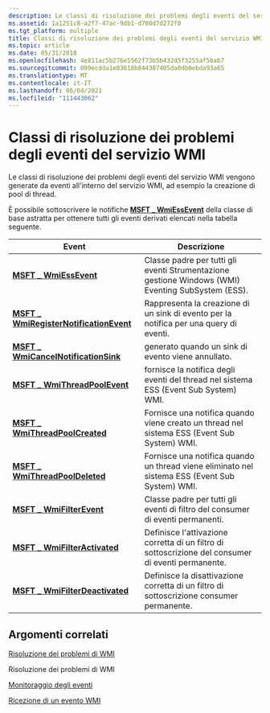 ```yaml
---
description: Le classi di risoluzione dei problemi degli eventi del servizio WMI vengono generate da eventi all'interno del servizio WMI, ad esempio la creazione di pool di thread.
ms.assetid: 1a1251c8-a2f7-47ac-9db1-d780d7d272f0
ms.tgt_platform: multiple
title: Classi di risoluzione dei problemi degli eventi del servizio WMI
ms.topic: article
ms.date: 05/31/2018
ms.openlocfilehash: 4e811ac5b276e5562f73b5b432d5f3255af5bab7
ms.sourcegitcommit: 099ecdda1e83618b844387405da0db0ebda93a65
ms.translationtype: MT
ms.contentlocale: it-IT
ms.lasthandoff: 06/04/2021
ms.locfileid: "111443062"
---
```

# <a name="wmi-service-event-troubleshooting-classes"></a>Classi di risoluzione dei problemi degli eventi del servizio WMI

Le classi di risoluzione dei problemi degli eventi del servizio WMI vengono generate da eventi all'interno del servizio WMI, ad esempio la creazione di pool di thread.

È possibile sottoscrivere le notifiche [**MSFT \_ WmiEssEvent**](/previous-versions/windows/desktop/wmisystemprov/msft-wmiessevent) della classe di base astratta per ottenere tutti gli eventi derivati elencati nella tabella seguente.



|   Event                                                                                        |   Descrizione                                                                                             |
|-------------------------------------------------------------------------------------------|-----------------------------------------------------------------------------------------------------|
| [**MSFT \_ WmiEssEvent**](/previous-versions/windows/desktop/wmisystemprov/msft-wmiessevent)                                   | Classe padre per tutti gli eventi Strumentazione gestione Windows (WMI) Eventing SubSystem (ESS). |
| [**MSFT \_ WmiRegisterNotificationEvent**](/previous-versions/windows/desktop/wmisystemprov/msft-wmiregisternotificationevent) | Rappresenta la creazione di un sink di evento per la notifica per una query di eventi.                       |
| [**MSFT \_ WmiCancelNotificationSink**](/previous-versions/windows/desktop/wmisystemprov/msft-wmicancelnotificationsink)       | generato quando un sink di evento viene annullato.                                                           |
| [**MSFT \_ WmiThreadPoolEvent**](/previous-versions/windows/desktop/wmisystemprov/msft-wmithreadpoolevent)                     | fornisce la notifica degli eventi del thread nel sistema ESS (Event Sub System) WMI.                           |
| [**MSFT \_ WmiThreadPoolCreated**](/previous-versions/windows/desktop/wmisystemprov/msft-wmithreadpoolcreated)                 | Fornisce una notifica quando viene creato un thread nel sistema ESS (Event Sub System) WMI.                   |
| [**MSFT \_ WmiThreadPoolDeleted**](/previous-versions/windows/desktop/wmisystemprov/msft-wmithreadpooldeleted)                 | Fornisce una notifica quando un thread viene eliminato nel sistema ESS (Event Sub System) WMI.                   |
| [**MSFT \_ WmiFilterEvent**](/previous-versions/windows/desktop/wmisystemprov/msft-wmifilterevent)                             | Classe padre per tutti gli eventi di filtro del consumer di eventi permanenti.                                        |
| [**MSFT \_ WmiFilterActivated**](/previous-versions/windows/desktop/wmisystemprov/msft-wmifilteractivated)                     | Definisce l'attivazione corretta di un filtro di sottoscrizione del consumer di eventi permanente.                |
| [**MSFT \_ WmiFilterDeactivated**](/previous-versions/windows/desktop/wmisystemprov/msft-wmifilterdeactivated)                 | Definisce la disattivazione corretta di un filtro di sottoscrizione consumer permanente.                    |



 

## <a name="related-topics"></a>Argomenti correlati

<dl> <dt>

[Risoluzione dei problemi di WMI](wmi-troubleshooting.md)
</dt> <dt>

Risoluzione dei problemi di WMI
</dt> <dt>

[Monitoraggio degli eventi](monitoring-events.md)
</dt> <dt>

[Ricezione di un evento WMI](receiving-a-wmi-event.md)
</dt> </dl>

 

 

